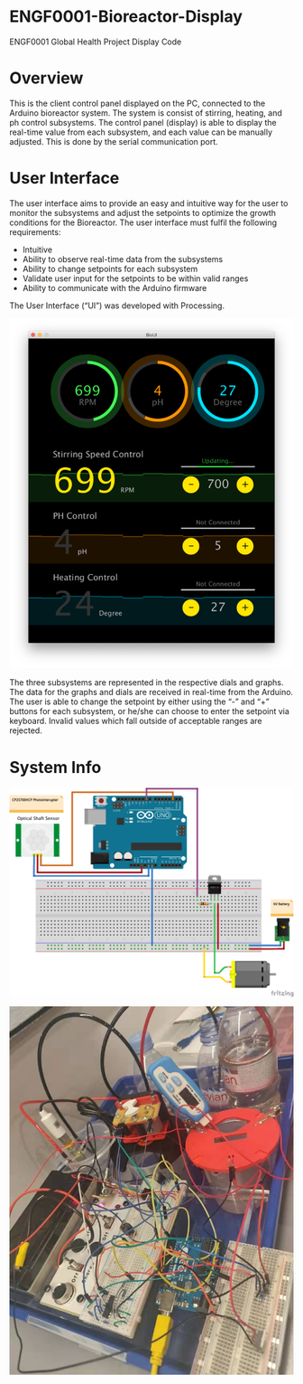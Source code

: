 # ENGF0001-Bioreactor-Display
ENGF0001 Global Health Project Display Code

# Overview
This is the client control panel displayed on the PC, connected to the Arduino bioreactor system. The system is consist of stirring, heating, and ph control subsystems. The control panel (display) is able to display the real-time value from each subsystem, and each value can be manually adjusted. This is done by the serial communication port.

# User Interface
The user interface aims to provide an easy and intuitive way for the user to monitor the subsystems and adjust the setpoints to optimize the growth conditions for the Bioreactor. The user interface must fulfil the following requirements:

- Intuitive
- Ability to observe real-time data from the subsystems
- Ability to change setpoints for each subsystem
- Validate user input for the setpoints to be within valid ranges
- Ability to communicate with the Arduino firmware

The User Interface (“UI”) was developed with Processing.

![Screenshot](img/screenshot.png)

The three subsystems are represented in the respective dials and graphs. The data for the graphs and dials are received in real-time from the Arduino. The user is able to change the setpoint by either using the “-” and “+” buttons for each subsystem, or he/she can choose to enter the setpoint via keyboard. Invalid values which fall outside of acceptable ranges are rejected.

# System Info
![Stirring](img/stirring_diagram.png)

![Device](img/device.jpeg)
